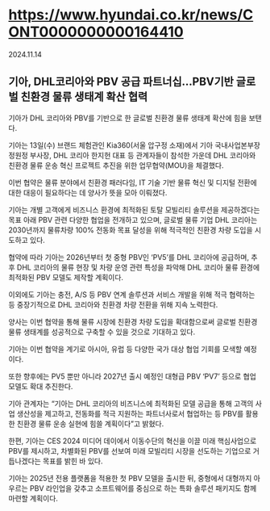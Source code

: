 # https://www.hyundai.co.kr/news/CONT0000000000164410

2024.11.14

## 기아, DHL코리아와 PBV 공급 파트너십...PBV기반 글로벌 친환경 물류 생태계 확산 협력

기아가 DHL 코리아와 PBV를 기반으로 한 글로벌 친환경 물류 생태계 확산에 힘을 보탠다.

기아는 13일(수) 브랜드 체험관인 Kia360(서울 압구정 소재)에서 기아 국내사업본부장 정원정 부사장, DHL 코리아 한지헌 대표 등 관계자들이 참석한 가운데 DHL 코리아와 친환경 물류 운송 혁신 프로젝트 추진을 위한 업무협약(MOU)을 체결했다.

이번 협약은 물류 분야에서 친환경 패러다임, IT 기술 기반 물류 혁신 및 디지털 전환에 대한 대응이 필요하다는 데 양사가 뜻을 모아 이뤄졌다.

기아는 개별 고객에게 비즈니스 환경에 최적화된 토탈 모빌리티 솔루션을 제공하겠다는 목표 아래 PBV 관련 다양한 협업을 전개하고 있으며, 글로벌 물류 기업 DHL 코리아는 2030년까지 물류차량 100% 전동화 목표 달성을 위해 적극적인 친환경 차량 도입을 시도하고 있다.

협약에 따라 기아는 2026년부터 첫 중형 PBV인 ‘PV5’를 DHL 코리아에 공급하며, 추후 DHL 코리아의 물류 현장 및 차량 운영 관련 특성을 파악해 DHL 코리아 물류 환경에 최적화된 PBV 모델도 제작할 계획이다.

이외에도 기아는 충전, A/S 등 PBV 연계 솔루션과 서비스 개발을 위해 적극 협력하는 등 중장기적으로 DHL 코리아와 친환경 차량 전환을 위해 지속 노력한다.

양사는 이번 협약을 통해 물류 시장에 친환경 차량 도입을 확대함으로써 글로벌 친환경 물류 생태계를 성공적으로 구축할 수 있을 것으로 기대하고 있다.

기아는 이번 협약을 계기로 아시아, 유럽 등 다양한 국가 대상 협업 기회를 모색할 예정이다.

또한 향후에는 PV5 뿐만 아니라 2027년 출시 예정인 대형급 PBV ‘PV7’ 등으로 협업 모델도 확대 추진한다.

기아 관계자는 “기아는 DHL 코리아의 비즈니스에 최적화된 모델 공급을 통해 고객의 사업 생산성을 제고하고, 전동화를 적극 지원하는 파트너사로서 협업하는 등 PBV를 활용한 친환경 물류 운송 실현에 힘쓸 계획이다”고 밝혔다.

한편, 기아는 CES 2024 미디어 데이에서 이동수단의 혁신을 이끌 미래 핵심사업으로 PBV를 제시하고, 차별화된 PBV를 선보여 미래 모빌리티 시장을 선도하는 기업으로 거듭나겠다는 목표를 밝힌 바 있다.

기아는 2025년 전용 플랫폼을 적용한 첫 PBV 모델을 출시한 뒤, 중형에서 대형까지 아우르는 PBV 라인업을 갖추고 소프트웨어를 중심으로 하는 특화 솔루션 패키지도 함께 마련할 계획이다.